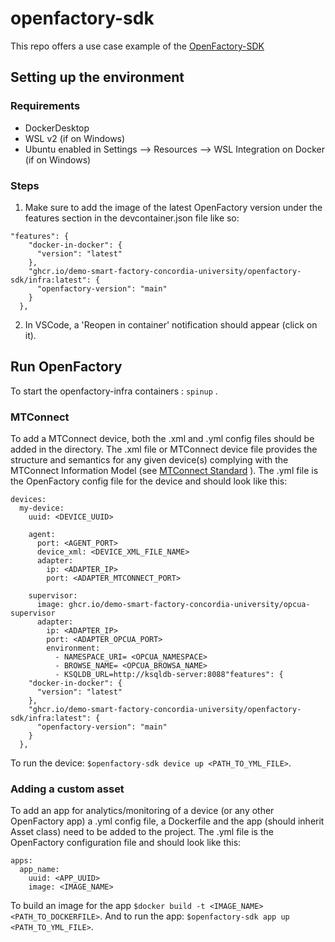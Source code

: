 # openfactory-sdk
This repo offers a use case example of the [OpenFactory-SDK](https://github.com/Demo-Smart-Factory-Concordia-University/OpenFactory-SDK.git)

## Setting up the environment
### Requirements
- DockerDesktop
- WSL v2 (if on Windows)
- Ubuntu enabled in Settings --> Resources --> WSL Integration on Docker (if on Windows)
### Steps
1. Make sure to add the image of the latest OpenFactory version under the features section in the devcontainer.json file like so:
```
"features": {
    "docker-in-docker": {
      "version": "latest"
    },
    "ghcr.io/demo-smart-factory-concordia-university/openfactory-sdk/infra:latest": {
      "openfactory-version": "main"
    }
  },
```
2. In VSCode, a 'Reopen in container' notification should appear (click on it).

## Run OpenFactory
To start the openfactory-infra containers : `spinup` .

### MTConnect
To add a MTConnect device, both the .xml and .yml config files should be added in the directory.
The .xml file or MTConnect device file provides the structure and semantics for any given device(s) complying with the MTConnect Information Model (see [MTConnect Standard](https://docs.mtconnect.org/MTC_Part2_0_Devices_1_4_0.pdf) ).
The .yml file is the OpenFactory config file for the device and should look like this:
```
devices:
  my-device:
    uuid: <DEVICE_UUID>

    agent:
      port: <AGENT_PORT>
      device_xml: <DEVICE_XML_FILE_NAME>
      adapter:
        ip: <ADAPTER_IP>
        port: <ADAPTER_MTCONNECT_PORT>

    supervisor:
      image: ghcr.io/demo-smart-factory-concordia-university/opcua-supervisor
      adapter:
        ip: <ADAPTER_IP>
        port: <ADAPTER_OPCUA_PORT>
        environment:
          - NAMESPACE_URI= <OPCUA_NAMESPACE>
          - BROWSE_NAME= <OPCUA_BROWSA_NAME>
          - KSQLDB_URL=http://ksqldb-server:8088"features": {
    "docker-in-docker": {
      "version": "latest"
    },
    "ghcr.io/demo-smart-factory-concordia-university/openfactory-sdk/infra:latest": {
      "openfactory-version": "main"
    }
  },
```

To run the device: `$openfactory-sdk device up <PATH_TO_YML_FILE>`. 


### Adding a custom asset
To add an app for analytics/monitoring of a device (or any other OpenFactory app) a .yml config file,  a Dockerfile and the app (should inherit Asset class) need to be added to the project. The .yml file is the OpenFactory configuration file and should look like this:
```
apps:
  app_name:
    uuid: <APP_UUID>
    image: <IMAGE_NAME>
```

To build an image for the app  `$docker build -t <IMAGE_NAME> <PATH_TO_DOCKERFILE>`. And to run the app: `$openfactory-sdk app up <PATH_TO_YML_FILE>`.
 

